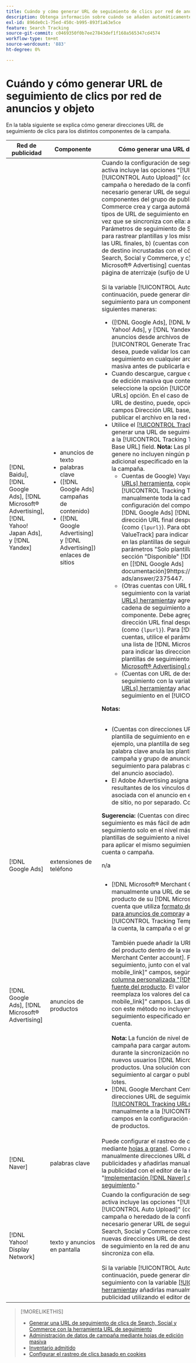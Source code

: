 ```yaml
---
title: Cuándo y cómo generar URL de seguimiento de clics por red de anuncios y objeto
description: Obtenga información sobre cuándo se añaden automáticamente las direcciones URL de seguimiento de clics y cuándo y cómo añadirlas manualmente para varios componentes de campaña.
exl-id: 896de0c1-75ed-450c-b995-893f1a63e5ce
feature: Search Tracking
source-git-commit: c0469350f0b7ee27843def1f168a565347cd4574
workflow-type: tm+mt
source-wordcount: '883'
ht-degree: 0%

---
```


# Cuándo y cómo generar URL de seguimiento de clics por red de anuncios y objeto

En la tabla siguiente se explica cómo generar direcciones URL de seguimiento de clics para los distintos componentes de la campaña.

| Red de publicidad | Componente | Cómo generar una URL de seguimiento de clics |
| ---- | ---- | ---- |
| [!DNL Baidu], [!DNL Google Ads], [!DNL Microsoft® Advertising], [!DNL Yahoo! Japan Ads], y [!DNL Yandex] | <ul><li>anuncios de texto</li><li>palabras clave</li><li>([!DNL Google Ads] campañas de contenido)</li><li>([!DNL Google Advertising] y [!DNL Advertising]) enlaces de sitios</li></ul> | Cuando la configuración de seguimiento de una campaña activa incluye las opciones &quot;[!UICONTROL EF Redirect]&quot; y &quot;[!UICONTROL Auto Upload]&quot; (configurado en el nivel de campaña o heredado de la configuración de cuenta), no es necesario generar URL de seguimiento para los componentes del grupo de publicidad. Search, Social y Commerce crea y carga automáticamente los siguientes tipos de URL de seguimiento en la red de publicidad cada vez que se sincroniza con ella: a) (cuentas con URL finales) Parámetros de seguimiento de Search, Social y Commerce para rastrear plantillas y los mismos parámetros anexados a las URL finales, b) (cuentas con URL de destino) Nuevas URL de destino incrustadas con el código de seguimiento de Search, Social y Commerce, y c) ([!DNL Google Ads] y [!DNL Microsoft® Advertising] cuentas) parámetros de sufijo de página de aterrizaje (sufijo de URL final).<br><br>Si la variable [!UICONTROL Auto Upload] está desactivada, a continuación, puede generar direcciones URL de seguimiento para un componente de cualquiera de las siguientes maneras:<ul><li>([!DNL Google Ads], [!DNL Microsoft® Advertising], [!DNL Yahoo! Ads], y [!DNL Yandex]) Cuando publique anuncios desde archivos de fuentes, seleccione la [!UICONTROL Generate Tracking URLs] opción. Si lo desea, puede validar los campos de la plantilla de seguimiento en cualquier archivo de hoja de edición masiva antes de publicarla en la red publicitaria.</li><li>Cuando descargue, cargue o publique un archivo de hoja de edición masiva que contenga el componente, seleccione la opción [!UICONTROL Generate Tracking URLs] opción. En el caso de las cuentas con direcciones URL de destino, puede, opcionalmente, validar los campos Dirección URL base/Dirección URL final antes de publicar el archivo en la red de publicidad</li><li>Utilice el [[!UICONTROL Tracking URLs] herramienta](/help/search-social-commerce/tools/click-tracking-url-generate.md) para generar una URL de seguimiento y añadirla manualmente a la [!UICONTROL Tracking Template] o [!UICONTROL Base URL] field. <b>Nota:</b> Las plantillas de seguimiento que genere no incluyen ningún parámetro de seguimiento adicional especificado en la configuración de la cuenta o la campaña.<ul><li>Cuentas de Google) Vaya a [[!UICONTROL Tracking URLs] herramienta](/help/search-social-commerce/tools/click-tracking-url-generate.md), copie el valor en pantalla en el [!UICONTROL Tracking Template] y agregue manualmente toda la cadena de seguimiento a la configuración del componente. Debe agregar un [!DNL Google Ads] [!DNL ValueTrack] para la dirección URL final después de `&url=` parámetro (como `{lpurl}`). Para obtener una lista de [!DNL ValueTrack] para indicar las direcciones URL finales en las plantillas de seguimiento, consulte los parámetros &quot;Solo plantilla de seguimiento&quot; en la sección &quot;Disponible&quot; [!DNL ValueTrack] Parámetros&quot; en [[!DNL Google Ads] documentación]9https://support.google.com/google-ads/answer/2375447.</li><li>(Otras cuentas con URL finales) Genere una URL de seguimiento con la variable [[!UICONTROL Tracking URLs] herramienta](/help/search-social-commerce/tools/click-tracking-url-generate.md)y agregue manualmente toda la cadena de seguimiento a la configuración del componente. Debe agregar un parámetro para la dirección URL final después de `&url=` parámetro (como `{lpurl}`). Para [!DNL Yahoo! Japan Ads] cuentas, utilice el parámetro `{lpurl}`. Para obtener una lista de [!DNL Microsoft® Advertising] parámetros para indicar las direcciones URL finales en las plantillas de seguimiento, consulte los [[!DNL Microsoft® Advertising] documentación](https://help.bingads.microsoft.com/#apex/3/en/56799).</li><li>(Cuentas con URL de destino) Genere una URL de seguimiento con la variable [[!UICONTROL Tracking URLs] herramienta](/help/search-social-commerce/tools/click-tracking-url-generate.md)y añada manualmente la URL de seguimiento en el [!UICONTROL Base URL] field.</li></ul></li></ul><b>Notas:</b><br><br><ul><li>(Cuentas con direcciones URL finales) Se utiliza la plantilla de seguimiento en el nivel más granular (por ejemplo, una plantilla de seguimiento en el nivel de palabra clave anula las plantillas en el nivel de cuenta, campaña y grupo de anuncios, y las plantillas de seguimiento para palabras clave y ubicaciones anulan las del anuncio asociado).</li><li>El Adobe Advertising asigna los clics y los ingresos resultantes de los vínculos de sitio a la palabra clave asociada con el anuncio en el que se incluye el vínculo de sitio, no por separado. Consulte &quot;[Inventario admitido](/help/search-social-commerce/introduction/supported-inventory.md).&quot;</li></ul><b>Sugerencia:</b> (Cuentas con direcciones URL finales) El seguimiento es más fácil de administrar si crea plantillas de seguimiento solo en el nivel más alto necesario; por ejemplo, plantillas de seguimiento a nivel de cuenta o de campaña para aplicar el mismo seguimiento a todas las entidades de la cuenta o campaña. |
| [!DNL Google Ads] | extensiones de teléfono | n/a |
| [!DNL Google Ads], [!DNL Microsoft® Advertising] | anuncios de productos | <ul><li>[!DNL Microsoft® Merchant Center] cuentas: cree manualmente una URL de seguimiento para cada producto de su [!DNL Microsoft® Merchant Center] cuenta que utiliza [formato de plantilla de seguimiento para anuncios de compra](/help/search-social-commerce/tracking/formats-click-tracking-microsoft.md)y añádalo manualmente al [!UICONTROL Tracking Template] en la configuración de la cuenta, la campaña o el grupo de productos.<br><br>También puede añadir la URL de seguimiento a los datos del producto dentro de la variable [!DNL Microsoft® Merchant Center account]. Para ello, incluya la URL de seguimiento, junto con el valor en la[!DNL link]&quot; o &quot;[!DNL mobile_link]&quot; campos, según corresponda, en una [columna personalizada &quot;[!DNL bingads_redirect]&quot; en la fuente del producto](https://help.ads.microsoft.com/#apex/3/en/51084). El valor en &quot;[!DNL bingads_redirect]&quot; reemplaza los valores del campo &quot;[!DNL link]&quot; y &quot;[!DNL mobile_link]&quot; campos. Las direcciones URL generadas con este método no incluyen ningún parámetro de seguimiento especificado en la configuración de la cuenta.<br><br><b>Nota:</b> La función de nivel de cuenta y de nivel de campaña para cargar automáticamente el seguimiento durante la sincronización no genera seguimiento para los nuevos usuarios [!DNL Microsoft® Advertising] grupos de productos. Una solución consiste en generar un seguimiento al cargar o publicar una hoja de edición por lotes.</li><li>[!DNL Google Merchant Center] cuentas: genere direcciones URL de seguimiento con la variable [[!UICONTROL Tracking URLs] herramienta](/help/search-social-commerce/tools/click-tracking-url-generate.md)y añadirlos manualmente a la [!UICONTROL Tracking Template] campos en la configuración de cuenta, campaña o grupo de productos.</li></ul> |
| [!DNL Naver] | palabras clave | Puede configurar el rastreo de clics para todos los anuncios mediante [hojas a granel](/help/search-social-commerce/campaign-management/bulksheets/bulksheet-about.md). Como alternativa, puede generar manualmente direcciones URL de seguimiento para las publicidades y añadirlas manualmente a la configuración de la publicidad con el editor de la red de anuncios. Consulte &quot;[Implementación [!DNL Naver] cuentas solo de seguimiento](/help/search-social-commerce/campaign-management/naver-tracking-only-account-implement.md).&quot; |
| [!DNL Yahoo! Display Network] | texto y anuncios en pantalla | Cuando la configuración de seguimiento de una campaña activa incluye las opciones &quot;[!UICONTROL EF Redirect]&quot; y &quot;[!UICONTROL Auto Upload]&quot; (configurado en el nivel de campaña o heredado de la configuración de la cuenta), no es necesario generar URL de seguimiento para los anuncios. Search, Social y Commerce crean y cargan automáticamente nuevas direcciones URL de destino incrustadas con código de seguimiento en la red de anuncios cada vez que se sincroniza con ella.<br><br>Si la variable [!UICONTROL Auto Upload] está desactivada, a continuación, puede generar direcciones URL de seguimiento con la variable [[!UICONTROL Tracking URLs] herramienta](/help/search-social-commerce/tools/click-tracking-url-generate.md)y añadirlas manualmente a la configuración de la publicidad utilizando el editor de la red de publicidad. |

>[!MORELIKETHIS]
>
>* [Generar una URL de seguimiento de clics de Search, Social y Commerce con la herramienta URL de seguimiento](/help/search-social-commerce/tools/click-tracking-url-generate.md)
>* [Administración de datos de campaña mediante hojas de edición masiva](/help/search-social-commerce/campaign-management/bulksheets/bulksheet-about.md)
>* [Inventario admitido](/help/search-social-commerce/introduction/supported-inventory.md)
>* [Configurar el rastreo de clics basado en cookies](/help/search-social-commerce/tracking/click-tracking-set-up.md)

